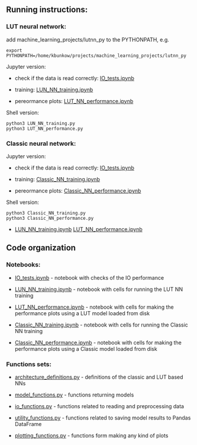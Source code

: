 ## Running instructions:

### LUT neural network:

add machine_learning_projects/lutnn_py to the PYTHONPATH, e.g. 
```
export PYTHONPATH=/home/kbunkow/projects/machine_learning_projects/lutnn_py
```

Jupyter version:

* check if the data is read correctly:
    [IO_tests.ipynb](lutNN_tf_1/IO_tests.ipynb)
    
* training: 
    [LUN_NN_training.ipynb](lutNN_tf_1/LUN_NN_training.ipynb)
   
* pereormance plots:
    [LUT_NN_performance.ipynb](lutNN_tf_1/LUT_NN_performance.ipynb) 
   
Shell version:   

```Shell
python3 LUN_NN_training.py
python3 LUT_NN_performance.py
```

### Classic neural network:

Jupyter version:

* check if the data is read correctly:
    [IO_tests.ipynb](lutNN_tf_1/IO_tests.ipynb)
    
* training: 
    [Classic_NN_training.ipynb](lutNN_tf_1/Classic_NN_training.ipynb)
   
* pereormance plots:
    [Classic_NN_performance.ipynb](lutNN_tf_1/Classic_NN_performance.ipynb) 
   
Shell version:   

```Shell
python3 Classic_NN_training.py
python3 Classic_NN_performance.py
```
   
   

* [LUN_NN_training.ipynb](lutNN_tf_1/LUN_NN_training.ipynb)
[LUT_NN_performance.ipynb](lutNN_tf_1/LUT_NN_performance.ipynb)

## Code organization

### Notebooks:

* [IO_tests.ipynb](lutNN_tf_1/IO_tests.ipynb) - notebook with checks of the IO performance

* [LUN_NN_training.ipynb](lutNN_tf_1/LUN_NN_training.ipynb) - notebook with cells for running the LUT NN training

* [LUT_NN_performance.ipynb](lutNN_tf_1/LUT_NN_performance.ipynb) - notebook with cells for making the performance plots using a LUT model loaded from disk

* [Classic_NN_training.ipynb](lutNN_tf_1/Classic_NN_training.ipynb) - notebook with cells for running the Classic NN training

* [Classic_NN_performance.ipynb](lutNN_tf_1/Classic_NN_performance.ipynb) - notebook with cells for making the performance plots using a Classic model loaded from disk

### Functions sets:

* [architecture_definitions.py](lutNN_tf_1/architecture_definitions.py) - definitions of the classic and LUT based NNs

* [model_functions.py](lutNN_tf_1/model_functions.py) - functions returning models

* [io_functions.py](lutNN_tf_1/io_functions.py) - functions related to reading and preprocessing data

* [utility_functions.py](lutNN_tf_1/utility_functions.py) - functions related to saving model results to Pandas DataFrame

* [plotting_functions.py](lutNN_tf_1/plotting_functions.py) - functions form making any kind of plots